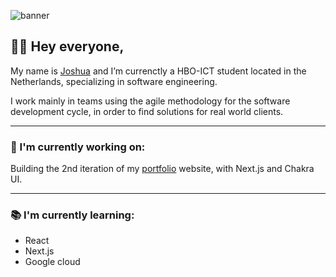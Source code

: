 ![banner](https://unsplash.com/photos/GLf7bAwCdYg)

## 👋🏽 Hey everyone, 

My name is [Joshua](https://www.linkedin.com/in/thejoshuabowers/) and I’m currenctly a HBO-ICT student located in the Netherlands, specializing in software engineering. 

I work mainly in teams using the agile methodology for the software development cycle, in order to find solutions for real world clients.

--- 

### 🚀 I'm currently working on: 

Building the 2nd iteration of my [portfolio](https://joshuabowers.nl) website, with Next.js and Chakra UI. 

--- 

### 📚 I'm currently learning: 

- React
- Next.js
- Google cloud

